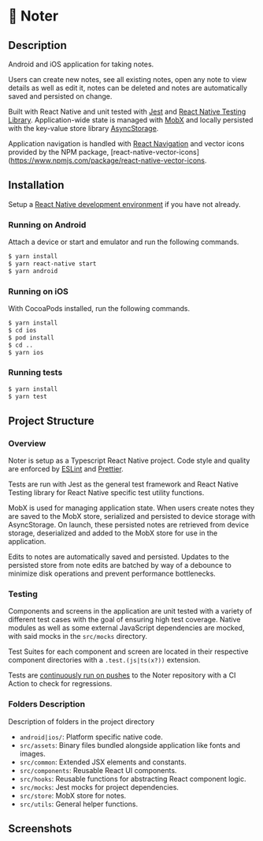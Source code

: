 # 📝 Noter

## Description

Android and iOS application for taking notes.

Users can create new notes, see all existing notes, open any note to view details as well as edit it, notes can be deleted and notes are automatically saved and persisted on change.

Built with React Native and unit tested with [Jest](https://jestjs.io) and [React Native Testing Library](https://callstack.github.io/react-native-testing-library/). Application-wide state is managed with [MobX](https://mobx.js.org) and locally persisted with the key-value store library [AsyncStorage](https://react-native-async-storage.github.io/async-storage/).

Application navigation is handled with [React Navigation](https://reactnavigation.org/) and vector icons provided by the NPM package, [react-native-vector-icons](https://www.npmjs.com/package/react-native-vector-icons.

## Installation

Setup a [React Native development environment](https://reactnative.dev/docs/environment-setup) if you have not already.

### Running on Android

Attach a device or start and emulator and run the following commands.

```sh
$ yarn install
$ yarn react-native start
$ yarn android
```

### Running on iOS

With CocoaPods installed, run the following commands.

```sh
$ yarn install
$ cd ios
$ pod install
$ cd ..
$ yarn ios
```

### Running tests

```sh
$ yarn install
$ yarn test
```

## Project Structure

### Overview

Noter is setup as a Typescript React Native project. Code style and quality are enforced by [ESLint](https://eslint.org/) and [Prettier](https://prettier.io).

Tests are run with Jest as the general test framework and React Native Testing library for React Native specific test utility functions.

MobX is used for managing application state. When users create notes they are saved to the MobX store, serialized and persisted to device storage with AsyncStorage. On launch, these persisted notes are retrieved from device storage, deserialized and added to the MobX store for use in the application.

Edits to notes are automatically saved and persisted. Updates to the persisted store from note edits are batched by way of a debounce to minimize disk operations and prevent performance bottlenecks.

### Testing

Components and screens in the application are unit tested with a variety of different test cases with the goal of ensuring high test coverage. Native modules as well as some external JavaScript dependencies are mocked, with said mocks in the `src/mocks` directory.

Test Suites for each component and screen are located in their respective component directories with a `.test.(js|ts(x?))` extension.

Tests are [continuously run on pushes](https://github.com/a11rew/noter/actions/workflows/tests.yml) to the Noter repository with a CI Action to check for regressions.

### Folders Description

Description of folders in the project directory

- `android|ios/`: Platform specific native code.
- `src/assets`: Binary files bundled alongside application like fonts and images.
- `src/common`: Extended JSX elements and constants.
- `src/components`: Reusable React UI components.
- `src/hooks`: Reusable functions for abstracting React component logic.
- `src/mocks`: Jest mocks for project dependencies.
- `src/store`: MobX store for notes.
- `src/utils`: General helper functions.

## Screenshots
